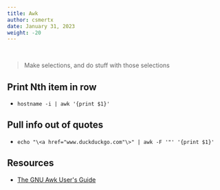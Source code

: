 ```yaml
---
title: Awk
author: csmertx
date: January 31, 2023
weight: -20
---
```


<br />

> Make selections, and do stuff with those selections

## Print Nth item in row

- ```hostname -i | awk '{print $1}'```

## Pull info out of quotes

- ```echo "\<a href="www.duckduckgo.com"\>" | awk -F '"' '{print $1}'```

## Resources

- [The GNU Awk User's Guide](https://www.gnu.org/software/gawk/manual/gawk.html)
